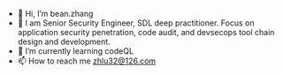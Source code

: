 - 👋 Hi, I’m bean.zhang
- 👀 I am Senior Security Engineer, SDL deep practitioner. Focus on application security penetration, code audit, and devsecops tool chain design and development.
- 🌱 I’m currently learning codeQL
- 📫 How to reach me zhlu32@126.com

<!---
zhlu32/zhlu32 is a ✨ special ✨ repository because its `README.md` (this file) appears on your GitHub profile.
You can click the Preview link to take a look at your changes.
--->
